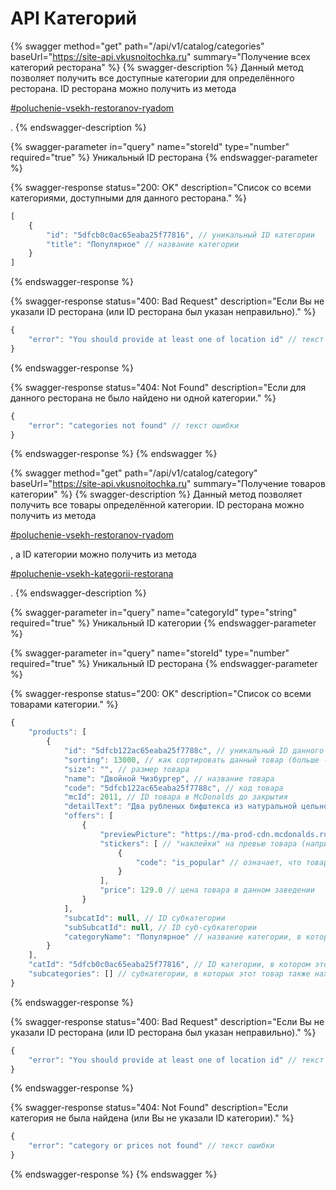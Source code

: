 # API Категорий

{% swagger method="get" path="/api/v1/catalog/categories" baseUrl="https://site-api.vkusnoitochka.ru" summary="Получение всех категорий ресторана" %}
{% swagger-description %}
Данный метод позволяет получить все доступные категории для определённого ресторана. ID ресторана можно получить из метода

[#poluchenie-vsekh-restoranov-ryadom](restourants-api.md#poluchenie-vsekh-restoranov-ryadom "mention")

.
{% endswagger-description %}

{% swagger-parameter in="query" name="storeId" type="number" required="true" %}
Уникальный ID ресторана
{% endswagger-parameter %}

{% swagger-response status="200: OK" description="Список со всеми категориями, доступными для данного ресторана." %}
```javascript
[
    {
        "id": "5dfcb0c0ac65eaba25f77816", // уникальный ID категории
        "title": "Популярное" // название категории
    }
]
```
{% endswagger-response %}

{% swagger-response status="400: Bad Request" description="Если Вы не указали ID ресторана (или ID ресторана был указан неправильно)." %}
```javascript
{
    "error": "You should provide at least one of location id" // текст ошибки
}
```
{% endswagger-response %}

{% swagger-response status="404: Not Found" description="Если для данного ресторана не было найдено ни одной категории." %}
```javascript
{
    "error": "categories not found" // текст ошибки
}
```
{% endswagger-response %}
{% endswagger %}

{% swagger method="get" path="/api/v1/catalog/category" baseUrl="https://site-api.vkusnoitochka.ru" summary="Получение товаров категории" %}
{% swagger-description %}
Данный метод позволяет получить все товары определённой категории. ID ресторана можно получить из метода

[#poluchenie-vsekh-restoranov-ryadom](restourants-api.md#poluchenie-vsekh-restoranov-ryadom "mention")

, а ID категории можно получить из метода 

[#poluchenie-vsekh-kategorii-restorana](categories-api.md#poluchenie-vsekh-kategorii-restorana "mention")

.
{% endswagger-description %}

{% swagger-parameter in="query" name="categoryId" type="string" required="true" %}
Уникальный ID категории
{% endswagger-parameter %}

{% swagger-parameter in="query" name="storeId" type="number" required="true" %}
Уникальный ID ресторана
{% endswagger-parameter %}

{% swagger-response status="200: OK" description="Список со всеми товарами категории." %}
```javascript
{
    "products": [
        {
            "id": "5dfcb122ac65eaba25f7788c", // уникальный ID данного товара
            "sorting": 13000, // как сортировать данный товар (больше - товар выше, меньше - товар ниже)
            "size": "", // размер товара
            "name": "Двойной Чизбургер", // название товара
            "code": "5dfcb122ac65eaba25f7788c", // код товара
            "mcId": 2011, // ID товара в McDonalds до закрытия
            "detailText": "Два рубленых бифштекса из натуральной цельной говядины с двумя кусочками сыра Чеддер на карамелизованной булочке, заправленной горчицей, кетчупом, луком и двумя кусочками маринованного огурчика", // описание товара
            "offers": [
                {
                    "previewPicture": "https://ma-prod-cdn.mcdonalds.ru/product/f04b628194604c3c9bbf667c86253d0e/android/l/main.png", // ссылка на картинку с превью товара
                    "stickers": [ // "наклейки" на превью товара (например, "популярно")
                        {
                            "code": "is_popular" // означает, что товар популярен
                        }
                    ],
                    "price": 129.0 // цена товара в данном заведении
                }
            ],
            "subcatId": null, // ID субкатегории
            "subSubcatId": null, // ID суб-субкатегории
            "categoryName": "Популярное" // название категории, в которой этот товар находится
        }
    ],
    "catId": "5dfcb0c0ac65eaba25f77816", // ID категории, в котором этот товар находится
    "subcategories": [] // субкатегории, в которых этот товар также находится
}
```
{% endswagger-response %}

{% swagger-response status="400: Bad Request" description="Если Вы не указали ID ресторана (или ID ресторана был указан неправильно)." %}
```javascript
{
    "error": "You should provide at least one of location id" // текст ошибки
}
```
{% endswagger-response %}

{% swagger-response status="404: Not Found" description="Если категория не была найдена (или Вы не указали ID категории)." %}
```javascript
{
    "error": "category or prices not found" // текст ошибки
}
```
{% endswagger-response %}
{% endswagger %}
